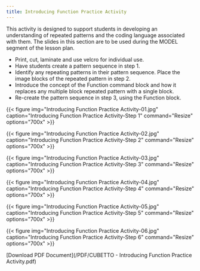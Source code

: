 ```yaml
---
title: Introducing Function Practice Activity
---
```


This activity is designed to support students in developing an understanding of repeated patterns and the coding language associated with them. The slides in this section are to be used during the MODEL segment of the lesson plan.

* Print, cut, laminate and use velcro for individual use.
* Have students create a pattern sequence in step 1.
* Identify any repeating patterns in their pattern sequence. Place the image blocks of the repeated pattern in step 2.
* Introduce the concept of the Function command block and how it replaces any multiple block repeated pattern with a single block.
* Re-create the pattern sequence in step 3, using the Function block.


{{< figure
img="Introducing Function Practice Activity-01.jpg"
caption="Introducing Function Practice Activity-Step 1"
command="Resize"
options="700x" >}}

{{< figure
img="Introducing Function Practice Activity-02.jpg"
caption="Introducing Function Practice Activity-Step 2"
command="Resize"
options="700x" >}}

{{< figure
img="Introducing Function Practice Activity-03.jpg"
caption="Introducing Function Practice Activity-Step 3"
command="Resize"
options="700x" >}}

{{< figure
img="Introducing Function Practice Activity-04.jpg"
caption="Introducing Function Practice Activity-Step 4"
command="Resize"
options="700x" >}}

{{< figure
img="Introducing Function Practice Activity-05.jpg"
caption="Introducing Function Practice Activity-Step 5"
command="Resize"
options="700x" >}}

{{< figure
img="Introducing Function Practice Activity-06.jpg"
caption="Introducing Function Practice Activity-Step 6"
command="Resize"
options="700x" >}}

[Download PDF Document](/PDF/CUBETTO - Introducing Function Practice Activity.pdf)
